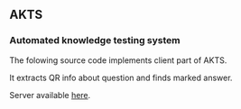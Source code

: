 ## AKTS
### Automated knowledge testing system
The folowing source code implements client part of AKTS.

It extracts QR info about question and finds marked answer.

Server available [here](https://github.com/Ziqul/akts-web-app).
